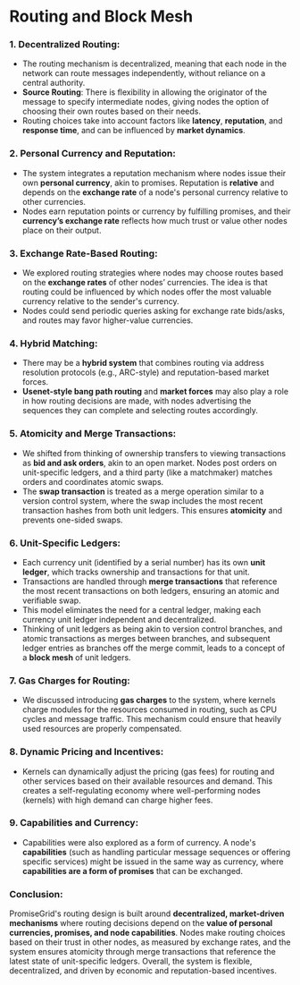 # Routing and Block Mesh

### **1. Decentralized Routing**:
- The routing mechanism is decentralized, meaning that each node in the network can route messages independently, without reliance on a central authority.
- **Source Routing**: There is flexibility in allowing the originator of the message to specify intermediate nodes, giving nodes the option of choosing their own routes based on their needs.
- Routing choices take into account factors like **latency**, **reputation**, and **response time**, and can be influenced by **market dynamics**.

### **2. Personal Currency and Reputation**:
- The system integrates a reputation mechanism where nodes issue their own **personal currency**, akin to promises. Reputation is **relative** and depends on the **exchange rate** of a node's personal currency relative to other currencies.
- Nodes earn reputation points or currency by fulfilling promises, and their **currency’s exchange rate** reflects how much trust or value other nodes place on their output.
  
### **3. Exchange Rate-Based Routing**:
- We explored routing strategies where nodes may choose routes based on the **exchange rates** of other nodes’ currencies. The idea is that routing could be influenced by which nodes offer the most valuable currency relative to the sender's currency.
- Nodes could send periodic queries asking for exchange rate bids/asks, and routes may favor higher-value currencies.

### **4. Hybrid Matching**:
- There may be a **hybrid system** that combines routing via address resolution protocols (e.g., ARC-style) and reputation-based market forces.
- **Usenet-style bang path routing** and **market forces** may also play a role in how routing decisions are made, with nodes advertising the sequences they can complete and selecting routes accordingly.

### **5. Atomicity and Merge Transactions**:
- We shifted from thinking of ownership transfers to viewing transactions as **bid and ask orders**, akin to an open market. Nodes post orders on unit-specific ledgers, and a third party (like a matchmaker) matches orders and coordinates atomic swaps.
- The **swap transaction** is treated as a merge operation similar to a version control system, where the swap includes the most recent transaction hashes from both unit ledgers. This ensures **atomicity** and prevents one-sided swaps.

### **6. Unit-Specific Ledgers**:
- Each currency unit (identified by a serial number) has its own **unit ledger**, which tracks ownership and transactions for that unit.
- Transactions are handled through **merge transactions** that reference the most recent transactions on both ledgers, ensuring an atomic and verifiable swap.
- This model eliminates the need for a central ledger, making each currency unit ledger independent and decentralized.
- Thinking of unit ledgers as being akin to version control branches, and atomic transactions as merges between branches, and subsequent ledger entries as branches off the merge commit, leads to a concept of a **block mesh** of unit ledgers.

### **7. Gas Charges for Routing**:
- We discussed introducing **gas charges** to the system, where kernels charge modules for the resources consumed in routing, such as CPU cycles and message traffic. This mechanism could ensure that heavily used resources are properly compensated.

### **8. Dynamic Pricing and Incentives**:
- Kernels can dynamically adjust the pricing (gas fees) for routing and other services based on their available resources and demand. This creates a self-regulating economy where well-performing nodes (kernels) with high demand can charge higher fees.

### **9. Capabilities and Currency**:
- Capabilities were also explored as a form of currency. A node's **capabilities** (such as handling particular message sequences or offering specific services) might be issued in the same way as currency, where **capabilities are a form of promises** that can be exchanged.
  
### **Conclusion**:
PromiseGrid's routing design is built around **decentralized, market-driven mechanisms** where routing decisions depend on the **value of personal currencies, promises, and node capabilities**. Nodes make routing choices based on their trust in other nodes, as measured by exchange rates, and the system ensures atomicity through merge transactions that reference the latest state of unit-specific ledgers. Overall, the system is flexible, decentralized, and driven by economic and reputation-based incentives.

